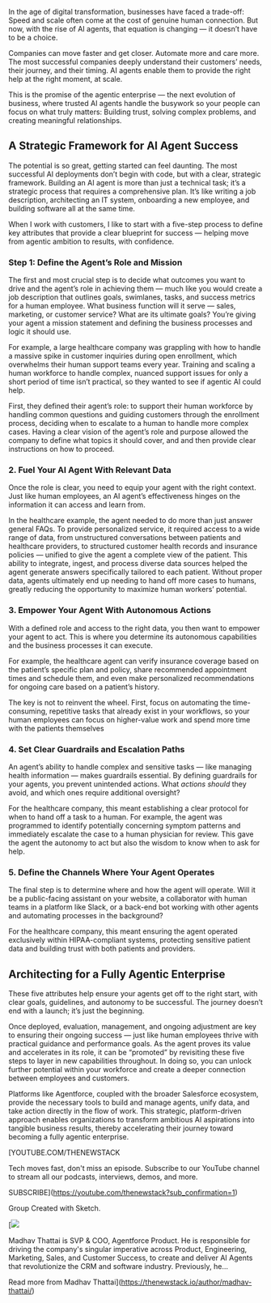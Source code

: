 In the age of digital transformation, businesses have faced a trade-off: Speed and scale often come at the cost of genuine human connection. But now, with the rise of AI agents, that equation is changing — it doesn’t have to be a choice.

Companies can move faster and get closer. Automate more and care more. The most successful companies deeply understand their customers’ needs, their journey, and their timing. AI agents enable them to provide the right help at the right moment, at scale.

This is the promise of the agentic enterprise — the next evolution of business, where trusted AI agents handle the busywork so your people can focus on what truly matters: Building trust, solving complex problems, and creating meaningful relationships.

## A Strategic Framework for AI Agent Success

The potential is so great, getting started can feel daunting. The most successful AI deployments don’t begin with code, but with a clear, strategic framework. Building an AI agent is more than just a technical task; it’s a strategic process that requires a comprehensive plan. It’s like writing a job description, architecting an IT system, onboarding a new employee, and building software all at the same time.

When I work with customers, I like to start with a five-step process to define key attributes that provide a clear blueprint for success — helping move from agentic ambition to results, with confidence.

### Step 1: Define the Agent’s Role and Mission

The first and most crucial step is to decide what outcomes you want to drive and the agent’s role in achieving them — much like you would create a job description that outlines goals, swimlanes, tasks, and success metrics for a human employee. What business function will it serve — sales, marketing, or customer service? What are its ultimate goals? You’re giving your agent a mission statement and defining the business processes and logic it should use.

For example, a large healthcare company was grappling with how to handle a massive spike in customer inquiries during open enrollment, which overwhelms their human support teams every year. Training and scaling a human workforce to handle complex, nuanced support issues for only a short period of time isn’t practical, so they wanted to see if agentic AI could help.

First, they defined their agent’s role: to support their human workforce by handling common questions and guiding customers through the enrollment process, deciding when to escalate to a human to handle more complex cases. Having a clear vision of the agent’s role and purpose allowed the company to define what topics it should cover, and and then provide clear instructions on how to proceed.

### 2. Fuel Your AI Agent With Relevant Data

Once the role is clear, you need to equip your agent with the right context. Just like human employees, an AI agent’s effectiveness hinges on the information it can access and learn from.

In the healthcare example, the agent needed to do more than just answer general FAQs. To provide personalized service, it required access to a wide range of data, from unstructured conversations between patients and healthcare providers, to structured customer health records and insurance policies — unified to give the agent a complete view of the patient. This ability to integrate, ingest, and process diverse data sources helped the agent generate answers specifically tailored to each patient. Without proper data, agents ultimately end up needing to hand off more cases to humans, greatly reducing the opportunity to maximize human workers’ potential.

### 3. Empower Your Agent With Autonomous Actions

With a defined role and access to the right data, you then want to empower your agent to act. This is where you determine its autonomous capabilities and the business processes it can execute.

For example, the healthcare agent can verify insurance coverage based on the patient’s specific plan and policy, share recommended appointment times and schedule them, and even make personalized recommendations for ongoing care based on a patient’s history.

The key is not to reinvent the wheel. First, focus on automating the time-consuming, repetitive tasks that already exist in your workflows, so your human employees can focus on higher-value work and spend more time with the patients themselves

### 4. Set Clear Guardrails and Escalation Paths

An agent’s ability to handle complex and sensitive tasks — like managing health information — makes guardrails essential. By defining guardrails for your agents, you prevent unintended actions. What *actions should* they avoid, and which ones require additional oversight?

For the healthcare company, this meant establishing a clear protocol for when to hand off a task to a human. For example, the agent was programmed to identify potentially concerning symptom patterns and immediately escalate the case to a human physician for review. This gave the agent the autonomy to act but also the wisdom to know when to ask for help.

### 5. Define the Channels Where Your Agent Operates

The final step is to determine where and how the agent will operate. Will it be a public-facing assistant on your website, a collaborator with human teams in a platform like Slack, or a back-end bot working with other agents and automating processes in the background?

For the healthcare company, this meant ensuring the agent operated exclusively within HIPAA-compliant systems, protecting sensitive patient data and building trust with both patients and providers.

## Architecting for a Fully Agentic Enterprise

These five attributes help ensure your agents get off to the right start, with clear goals, guidelines, and autonomy to be successful. The journey doesn’t end with a launch; it’s just the beginning.

Once deployed, evaluation, management, and ongoing adjustment are key to ensuring their ongoing success — just like human employees thrive with practical guidance and performance goals. As the agent proves its value and accelerates in its role, it can be “promoted” by revisiting these five steps to layer in new capabilities throughout. In doing so, you can unlock further potential within your workforce and create a deeper connection between employees and customers.

Platforms like Agentforce, coupled with the broader Salesforce ecosystem, provide the necessary tools to build and manage agents, unify data, and take action directly in the flow of work. This strategic, platform-driven approach enables organizations to transform ambitious AI aspirations into tangible business results, thereby accelerating their journey toward becoming a fully agentic enterprise.

[YOUTUBE.COM/THENEWSTACK

Tech moves fast, don't miss an episode. Subscribe to our YouTube
channel to stream all our podcasts, interviews, demos, and more.

SUBSCRIBE](https://youtube.com/thenewstack?sub_confirmation=1)

Group
Created with Sketch.

[![](https://cdn.thenewstack.io/media/2025/09/611e56b5-cropped-7193e0d5-madhav-thattai-svp-coo-agentforce-product.png)

Madhav Thattai is SVP & COO, Agentforce Product. He is responsible for driving the company's singular imperative across Product, Engineering, Marketing, Sales, and Customer Success, to create and deliver AI Agents that revolutionize the CRM and software industry. Previously, he...

Read more from Madhav Thattai](https://thenewstack.io/author/madhav-thattai/)